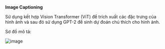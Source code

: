 **Image Captioning**

Sử dụng kết hợp Vision Transformer (ViT) để trích xuất các đặc trưng của hình ảnh và sau đó sử dụng GPT-2 để sinh dự đoán chú thích cho hình ảnh.

Sơ đồ mô tả:

![image](https://github.com/Grizzlazy/ProjectML/assets/134766687/a35b64c5-2f93-40ff-a2d5-3e043516e524)

